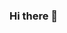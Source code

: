 ### Hi there 👋

<!--
**corr9827/corr9827** is a ✨ _special_ ✨ repository because its `README.md` (this file) appears on your GitHub profile.

Here are some ideas to get you started:

- I am currently working on finishing up my bachelors in computer science 
- I have been blessed to be able to work in the networking department on campus and have learned a lot about the field and eqiopment
- I'm looking forward to learning more about operating systems
- I'm most proficient using switching equipment and making bash scripts
- You can reach me at corr9827@fredonia.edu
-->

